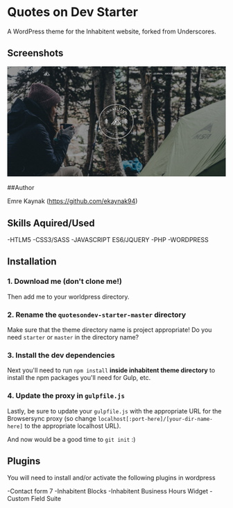 # Quotes on Dev Starter

A WordPress theme for the Inhabitent website, forked from Underscores.

## Screenshots

![Inhabitent website](./themes/inhabitent/screenshot.png)

##Author

Emre Kaynak (https://github.com/ekaynak94)

## Skills Aquired/Used

-HTLM5
-CSS3/SASS
-JAVASCRIPT ES6/JQUERY
-PHP
-WORDPRESS

## Installation

### 1. Download me (don't clone me!)

Then add me to your worldpress directory.

### 2. Rename the `quotesondev-starter-master` directory

Make sure that the theme directory name is project appropriate! Do you need `starter` or `master` in the directory name?

### 3. Install the dev dependencies

Next you'll need to run `npm install` **inside inhabitent theme directory** to install the npm packages you'll need for Gulp, etc.

### 4. Update the proxy in `gulpfile.js`

Lastly, be sure to update your `gulpfile.js` with the appropriate URL for the Browsersync proxy (so change `localhost[:port-here]/[your-dir-name-here]` to the appropriate localhost URL).

And now would be a good time to `git init` :)

## Plugins

You will need to install and/or activate the following plugins in wordpress

-Contact form 7
-Inhabitent Blocks
-Inhabitent Business Hours Widget
-Custom Field Suite
